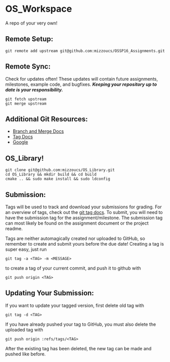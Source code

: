 # OS_Workspace

A repo of your very own!

## Remote Setup:

	git remote add upstream git@github.com:mizzoucs/OSSP16_Assignments.git

## Remote Sync:

Check for updates often! These updates will contain future assignments, milestones, example code, and bugfixes. **_Keeping your repository up to date is your responsibility._**

	git fetch upstream
	git merge upstream

## Additional Git Resources:

* [Branch and Merge Docs](https://git-scm.com/book/en/v2/Git-Branching-Basic-Branching-and-Merging)
* [Tag Docs](https://git-scm.com/book/en/v2/Git-Basics-Tagging)
* [Google](https://google.com)

## OS_Library!

	git clone git@github.com:mizzoucs/OS_Library.git
	cd OS_Library && mkdir build && cd build
	cmake .. && sudo make install && sudo ldconfig

## Submission:

Tags will be used to track and download your submissions for grading. For an overview of tags, check out the [git tag docs](https://git-scm.com/book/en/v2/Git-Basics-Tagging). To submit, you will need to have the submission tag for the assignment/milestone. The submission tag can most likely be found on the assignment document or the project readme.

Tags are neither automagically created nor uploaded to GitHub, so remember to create and submit yours before the due date! Creating a tag is super easy, just run

	git tag -a <TAG> -m <MESSAGE>

to create a tag of your current commit, and push it to github with

	git push origin <TAG>


## Updating Your Submission:

If you want to update your tagged version, first delete old tag with

	git tag -d <TAG>
	
If you have already pushed your tag to GitHub, you must also delete the uploaded tag with

	git push origin :refs/tags/<TAG>
	
After the existing tag has been deleted, the new tag can be made and pushed like before.